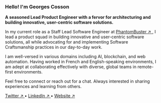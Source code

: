 ### Hello! I'm Georges Cosson

**A seasoned Lead Product Engineer with a fervor for architecturing and building innovative, user-centric
software solutions.**

In my current role as a Staff Lead Software Engineer at <a href="https://phantombuster.com" target="_blank">
PhantomBuster ↗
</a>, I lead a product squad in
building innovative and user-centric software solutions, all while advocating for and implementing
Software Craftsmanship practices in our day-to-day work.

I am well-versed in various domains including AI, blockchain, and web automation. Having worked in
French and English-speaking environments, I am adept at collaborating effectively with diverse,
global teams in remote-first environments.

Feel free to connect or reach out for a chat. Always interested in sharing experiences and learning from others.

<a href="https://twitter.com/stressgc" target="_blank">
	Twitter ↗
</a>
•
<a href="https://www.linkedin.com/in/georges-cosson/" target="_blank">
	LinkedIn ↗
</a>
•
<a href="https://georges.dev" target="_blank">
	Website ↗
</a>
